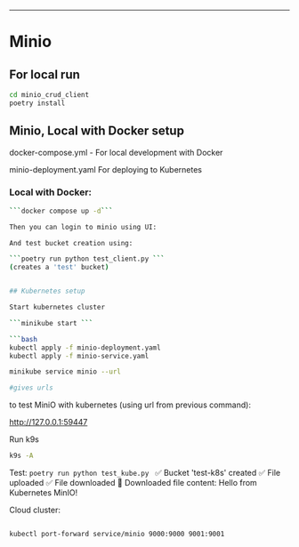 ***
# Minio

## For local run

```bash
cd minio_crud_client
poetry install
```

## Minio, Local with Docker setup

docker-compose.yml	- For local development with Docker 

minio-deployment.yaml	For deploying to Kubernetes 

### Local with Docker:

```bash
```docker compose up -d```

Then you can login to minio using UI:

And test bucket creation using:

```poetry run python test_client.py ```
(creates a 'test' bucket)


## Kubernetes setup

Start kubernetes cluster

```minikube start ```

```bash
kubectl apply -f minio-deployment.yaml
kubectl apply -f minio-service.yaml   

minikube service minio --url

#gives urls
```
to test  MiniO with kubernetes (using url from previous command):

http://127.0.0.1:59447 

Run k9s

```bash
k9s -A
```

Test:
```poetry run python test_kube.py ```
✅ Bucket 'test-k8s' created
✅ File uploaded
✅ File downloaded
🧾 Downloaded file content: Hello from Kubernetes MinIO!


Cloud cluster: 
```bash

kubectl port-forward service/minio 9000:9000 9001:9001
```
